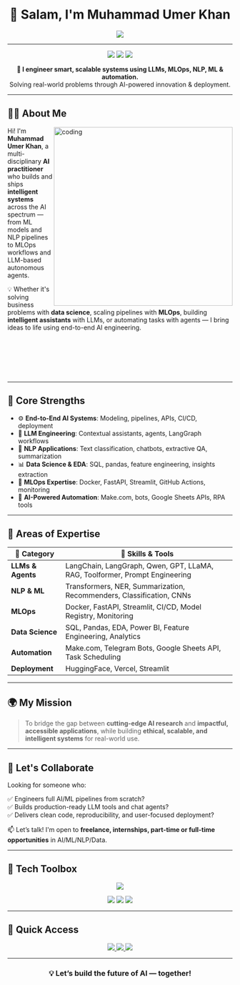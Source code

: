 <!-- MuhammadUmerKhan/MuhammadUmerKhan README.md -->

<h1 align="center">👋 Salam, I'm Muhammad Umer Khan</h1>

<p align="center">
  <img src="https://readme-typing-svg.herokuapp.com?font=Fira+Code&size=25&pause=500&center=true&vCenter=true&color=00EFFF&width=1000&height=50&lines=AI+%7C+ML+%7C+NLP+%7C+MLOps+%7C+LLMs+%7C+Data+Science;Crafting+Real-World+AI+Solutions+that+Scale+%F0%9F%94%A5;From+Prototypes+to+Production+Deployments" />
</p>

---

<p align="center">
  <img src="https://img.shields.io/badge/AI%20Practitioner-AI%2C%20ML%2C%20NLP%2C%20LLMs%2C%20MLOps-blue?style=flat-square" />
  <img src="https://img.shields.io/badge/Role-AI%20Engineer%20%7C%20ML%20Engineer%20%7C%20NLP%20%7C%20Data%20Scientist-0abde3?style=flat-square" />
  <img src="https://img.shields.io/badge/Open%20to-Remote%20%7C%20Hybrid%20%7C%20Collabs-success?style=flat-square" />
</p>

<p align="center"><strong>🔧 I engineer smart, scalable systems using LLMs, MLOps, NLP, ML & automation.</strong><br/>
Solving real-world problems through AI-powered innovation & deployment.</p>

---

## 👨‍💼 About Me

<img align="right" alt="coding" width="400" src="https://media.giphy.com/media/qgQUggAC3Pfv687qPC/giphy.gif" />

Hi! I'm **Muhammad Umer Khan**, a multi-disciplinary **AI practitioner** who builds and ships **intelligent systems** across the AI spectrum — from ML models and NLP pipelines to MLOps workflows and LLM-based autonomous agents.

💡 Whether it's solving business problems with **data science**, scaling pipelines with **MLOps**, building **intelligent assistants** with LLMs, or automating tasks with agents — I bring ideas to life using end-to-end AI engineering.

<br><br><br><br><br>

---

## 🚀 Core Strengths

- ⚙️ **End-to-End AI Systems**: Modeling, pipelines, APIs, CI/CD, deployment
- 🧠 **LLM Engineering**: Contextual assistants, agents, LangGraph workflows
- 🤖 **NLP Applications**: Text classification, chatbots, extractive QA, summarization
- 📊 **Data Science & EDA**: SQL, pandas, feature engineering, insights extraction
- 🧪 **MLOps Expertise**: Docker, FastAPI, Streamlit, GitHub Actions, monitoring
- 🔁 **AI-Powered Automation**: Make.com, bots, Google Sheets APIs, RPA tools

---

## 🧠 Areas of Expertise

| 🌟 Category         | 🔧 Skills & Tools                                                                 |
|---------------------|----------------------------------------------------------------------------------|
| **LLMs & Agents**   | LangChain, LangGraph, Qwen, GPT, LLaMA, RAG, Toolformer, Prompt Engineering     |
| **NLP & ML**        | Transformers, NER, Summarization, Recommenders, Classification, CNNs            |
| **MLOps**           | Docker, FastAPI, Streamlit, CI/CD, Model Registry, Monitoring                   |
| **Data Science**    | SQL, Pandas, EDA, Power BI, Feature Engineering, Analytics                      |
| **Automation**      | Make.com, Telegram Bots, Google Sheets API, Task Scheduling                     |
| **Deployment**      | HuggingFace, Vercel, Streamlit                                                  |

---

## 🌍 My Mission

> To bridge the gap between **cutting-edge AI research** and **impactful, accessible applications**, while building **ethical, scalable, and intelligent systems** for real-world use.

---

## 💬 Let's Collaborate

Looking for someone who:

✅ Engineers full AI/ML pipelines from scratch?  
✅ Builds production-ready LLM tools and chat agents?  
✅ Delivers clean code, reproducibility, and user-focused deployment?

📫 Let’s talk! I'm open to **freelance, internships, part-time or full-time opportunities** in AI/ML/NLP/Data.

---

## 🧰 Tech Toolbox

<p align="center">
  <img src="https://skillicons.dev/icons?i=python,pytorch,tensorflow,fastapi,streamlit,docker,git,github,mysql,postgresql,vscode,jupyter,linux,aws" />
</p>
<p align="center">
  <img src="https://img.shields.io/badge/LLMs-GPT%20%7C%20Qwen%20%7C%20LLaMA4-informational?style=flat-square" />
  <img src="https://img.shields.io/badge/Tools-LangChain%20%7C%20LangGraph%20%7C%20Make.com-blue?style=flat-square" />
  <img src="https://img.shields.io/badge/Deployment-HuggingFace%20%7C%20Vercel%20%7C%20Streamlit-lightgrey?style=flat-square" />
</p>

---

## 📎 Quick Access

<p align="center">
  <a href="https://www.linkedin.com/in/muhammad-umer-khan-61729b260/" target="_blank">
    <img src="https://img.shields.io/badge/LinkedIn-0A66C2?style=for-the-badge&logo=linkedin&logoColor=white" />
  </a>
  <a href="https://portfolio-sigma-mocha-67.vercel.app/" target="_blank">
    <img src="https://img.shields.io/badge/Portfolio-111827?style=for-the-badge&logo=google-chrome&logoColor=white" />
  </a>
  <a href="https://drive.google.com/uc?export=download&id=1jt98qKprDEpxP7lhEX23ICyDl1wJ0iSB" target="_blank">
    <img src="https://img.shields.io/badge/Resume-FF6B6B?style=for-the-badge&logo=adobeacrobatreader&logoColor=white" />
  </a>
</p>

---

<h3 align="center">💡 Let’s build the future of AI — together!</h3>
